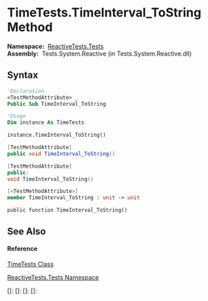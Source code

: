 # TimeTests.TimeInterval\_ToString Method

**Namespace:**  [ReactiveTests.Tests](ReactiveTests.Tests\ReactiveTests.Tests.md)  
**Assembly:**  Tests.System.Reactive (in Tests.System.Reactive.dll)

## Syntax

```vb
'Declaration
<TestMethodAttribute> _
Public Sub TimeInterval_ToString
```

```vb
'Usage
Dim instance As TimeTests

instance.TimeInterval_ToString()
```

```csharp
[TestMethodAttribute]
public void TimeInterval_ToString()
```

```c++
[TestMethodAttribute]
public:
void TimeInterval_ToString()
```

```fsharp
[<TestMethodAttribute>]
member TimeInterval_ToString : unit -> unit 
```

```jscript
public function TimeInterval_ToString()
```

## See Also

#### Reference

[TimeTests Class](TimeTests\TimeTests.md)

[ReactiveTests.Tests Namespace](ReactiveTests.Tests\ReactiveTests.Tests.md)

[]: 
[]: 
[]: 
[]: 